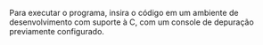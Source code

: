 Para executar o programa, insira o código em um ambiente de desenvolvimento com suporte à C, com um console de depuração previamente configurado.
